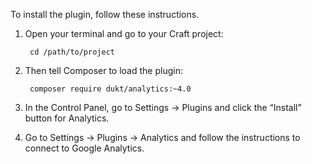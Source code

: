 To install the plugin, follow these instructions.

1. Open your terminal and go to your Craft project:

        cd /path/to/project

2. Then tell Composer to load the plugin:

        composer require dukt/analytics:~4.0

3. In the Control Panel, go to Settings → Plugins and click the “Install” button for Analytics.

4. Go to Settings → Plugins → Analytics and follow the instructions to connect to Google Analytics.